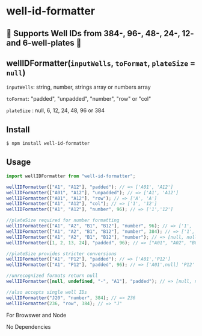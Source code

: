 # well-id-formatter

## :star2: Supports Well IDs from 384-, 96-, 48-, 24-, 12- and 6-well-plates :star2:

## wellIDFormatter(`inputWells`, `toFormat`, `plateSize` = `null`)

`inputWells`: string, number, strings array or numbers array

`toFormat`: "padded", "unpadded", "number", "row" or "col"

`plateSize` : null, 6, 12, 24, 48, 96 or 384

## Install

```bash
$ npm install well-id-formatter
```

## Usage

```js
import wellIDFormatter from "well-id-formatter";

wellIDFormatter(["A1", "A12"], "padded"); // => ['A01', 'A12']
wellIDFormatter(["A01", "A12"], "unpadded"); // => ['A1', 'A12']
wellIDFormatter(["A01", "A12"], "row"); // => ['A', 'A']
wellIDFormatter(["A1", "A12"], "col"); // => ['1', '12']
wellIDFormatter(["A1", "A12"], "number", 96); // => ['1','12']

//plateSize required for number formatting
wellIDFormatter(["A1", "A2", "B1", "B12"], "number", 96); // => ['1', '2', '13', '24']
wellIDFormatter(["A1", "A2", "B1", "B12"], "number", 384); // => ['1', '2', '25', '36']
wellIDFormatter(["A1", "A2", "B1", "B12"], "number"); // => [null, null, null, null]
wellIDFormatter([1, 2, 13, 24], "padded", 96); // => ["A01", "A02", "B01", "B12"]

//plateSize provides stricter conversions
wellIDFormatter(["A1", "P12"], "padded"); // => ['A01','P12']
wellIDFormatter(["A1", "P12"], "padded", 96); // => ['A01',null] 'P12' does not exist in 96-well plate

//unrecognized formats return null
wellIDFormatter([null, undefined, "-", "A1"], "padded"); // => [null, null, null, "A01"]

//also accepts single well IDs
wellIDFormatter("J20", "number", 384); // => 236
wellIDFormatter(236, "row", 384); // => "J"
```

For Browswer and Node

No Dependencies
